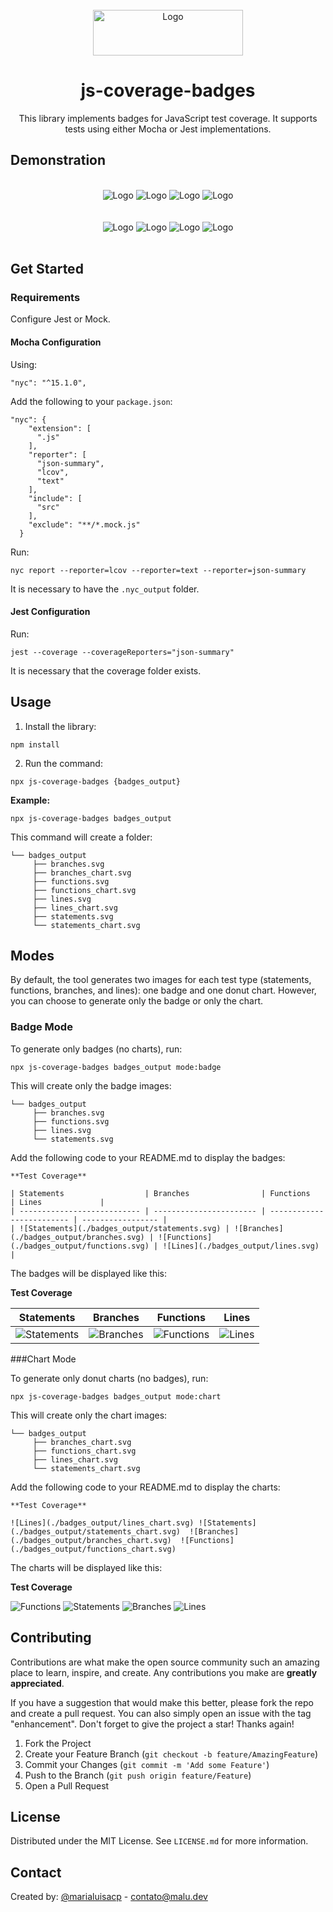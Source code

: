 <br />
<div align="center">
  <img src="image.png" alt="Logo" width="240" height="73">

  <h1 align="center">js-coverage-badges</h1>

  <p align="center">
    This library implements badges for JavaScript test coverage. It supports tests using either Mocha or Jest implementations.    
  </p>
</div>

<!-- CONFIG -->
## Demonstration
<br/>
<div align="center">
<img src="./badges_output/functions.svg" alt="Logo">
<img src="./badges_output/statements.svg" alt="Logo">
<img src="./badges_output/branches.svg" alt="Logo">
<img src="./badges_output/lines.svg" alt="Logo">
</div>
<br/><br/>
<div align="center">
<img src="./badges_output/functions_chart.svg" alt="Logo">
<img src="./badges_output/statements_chart.svg" alt="Logo">
<img src="./badges_output/branches_chart.svg" alt="Logo">
<img src="./badges_output/lines_chart.svg" alt="Logo">
</div>
<br/>

<!-- CONFIG -->
## Get Started

### Requirements 

Configure Jest or Mock.

#### Mocha Configuration

Using:
```
"nyc": "^15.1.0",
```

Add the following to your `package.json`:
```
"nyc": {
    "extension": [
      ".js"
    ],
    "reporter": [
      "json-summary",
      "lcov",
      "text"
    ],
    "include": [
      "src"
    ],
    "exclude": "**/*.mock.js"
  }
```

Run:
```
nyc report --reporter=lcov --reporter=text --reporter=json-summary
```

It is necessary to have the `.nyc_output` folder.

#### Jest Configuration

Run:
```
jest --coverage --coverageReporters="json-summary"
```

It is necessary that the coverage folder exists.

<!-- USAGE -->
## Usage

1. Install the library:
```
npm install 
```

2. Run the command:
```
npx js-coverage-badges {badges_output}
```

**Example:**
```
npx js-coverage-badges badges_output
```

This command will create a folder:

```
└── badges_output
     ├── branches.svg
     ├── branches_chart.svg
     ├── functions.svg
     ├── functions_chart.svg
     ├── lines.svg
     ├── lines_chart.svg
     ├── statements.svg
     └── statements_chart.svg
```

## Modes

By default, the tool generates two images for each test type (statements, functions, branches, and lines): one badge and one donut chart. However, you can choose to generate only the badge or only the chart.

### Badge Mode
To generate only badges (no charts), run:

```
npx js-coverage-badges badges_output mode:badge
```


This will create only the badge images:

```
└── badges_output
     ├── branches.svg
     ├── functions.svg
     ├── lines.svg
     └── statements.svg
```

Add the following code to your README.md to display the badges:

```
**Test Coverage**

| Statements                  | Branches                | Functions                 | Lines             |
| --------------------------- | ----------------------- | ------------------------- | ----------------- |
| ![Statements](./badges_output/statements.svg) | ![Branches](./badges_output/branches.svg) | ![Functions](./badges_output/functions.svg) | ![Lines](./badges_output/lines.svg) |
```

The badges will be displayed like this:

**Test Coverage**

| Statements                  | Branches                | Functions                 | Lines             |
| --------------------------- | ----------------------- | ------------------------- | ----------------- |
| ![Statements](./badges_output/statements.svg) | ![Branches](./badges_output/branches.svg) | ![Functions](./badges_output/functions.svg) | ![Lines](./badges_output/lines.svg) |

###Chart Mode

To generate only donut charts (no badges), run:

```
npx js-coverage-badges badges_output mode:chart
```

This will create only the chart images:

```
└── badges_output
     ├── branches_chart.svg
     ├── functions_chart.svg
     ├── lines_chart.svg
     └── statements_chart.svg
```

Add the following code to your README.md to display the charts:

```
**Test Coverage**

![Lines](./badges_output/lines_chart.svg) ![Statements](./badges_output/statements_chart.svg)  ![Branches](./badges_output/branches_chart.svg)  ![Functions](./badges_output/functions_chart.svg)  
```

The charts will be displayed like this:

**Test Coverage**

![Functions](./badges_output/functions_chart.svg)
![Statements](./badges_output/statements_chart.svg)
![Branches](./badges_output/branches_chart.svg)
![Lines](./badges_output/lines_chart.svg)


<!-- CONTRIBUTING -->
## Contributing

Contributions are what make the open source community such an amazing place to learn, inspire, and create. Any contributions you make are **greatly appreciated**.

If you have a suggestion that would make this better, please fork the repo and create a pull request. You can also simply open an issue with the tag "enhancement".
Don't forget to give the project a star! Thanks again!

1. Fork the Project
2. Create your Feature Branch (`git checkout -b feature/AmazingFeature`)
3. Commit your Changes (`git commit -m 'Add some Feature'`)
4. Push to the Branch (`git push origin feature/Feature`)
5. Open a Pull Request


<!-- LICENSE -->
## License

Distributed under the MIT License. See `LICENSE.md` for more information.

<!-- CONTACT -->
## Contact

Created by: [@marialuisacp](https://github.com/marialuisacp)  -  [contato@malu.dev](mail:contato@malu.dev)
